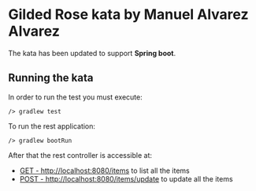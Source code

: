 # Gilded Rose kata by Manuel Alvarez Alvarez

The kata has been updated to support **Spring boot**.

## Running the kata

In order to run the test you must execute:

```shell
/> gradlew test
```

To run the rest application:

```shell
/> gradlew bootRun
```

After that the rest controller is accessible at:
 * [GET - http://localhost:8080/items](http://localhost:8080/items) to list all the items
 * [POST - http://localhost:8080/items/update](http://localhost:8080/items/update) to update all the items

